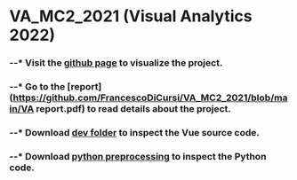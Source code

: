 # VA_MC2_2021 (Visual Analytics 2022)

### --* Visit the [github page](https://francescodicursi.github.io/VA_MC2_2021/) to visualize the project.
### --* Go to the [report](https://github.com/FrancescoDiCursi/VA_MC2_2021/blob/main/VA report.pdf) to read details about the project.
### --* Download [dev folder](https://github.com/FrancescoDiCursi/VA_MC2_2021/blob/main/dev%20folder.zip) to inspect the Vue source code.
### --* Download [python preprocessing](https://github.com/FrancescoDiCursi/VA_MC2_2021/blob/main/python%20preprocessing.zip) to inspect the Python code.
